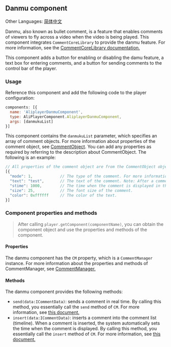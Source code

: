 ## Danmu component

Other Languages: [简体中文](https://github.com/aliyunvideo/AliyunPlayer_Web/blob/master/customComponents/src/components/AliplayerDanmuComponent/README.zh_CN.md)

Danmu, also known as bullet comment, is a feature that enables comments of viewers to fly across a video when the video is being played. This component integrates `CommentCoreLibrary` to provide the danmu feature. For more information, see the [CommentCoreLibrary documentation.](https://github.com/jabbany/CommentCoreLibrary/)

This component adds a button for enabling or disabling the damu feature, a text box for entering comments, and a button for sending comments to the control bar of the player.

### Usage

Reference this component and add the following code to the player configuration:

```js
components: [{
  name: 'AliplayerDanmuComponent',
  type: AliPlayerComponent.AliplayerDanmuComponent,
  args: [danmukuList]
}]
```

This component contains the `danmukuList` parameter, which specifies an array of comment objects. For more information about properties of the comment object, see [CommentObject](https://github.com/jabbany/CommentCoreLibrary/blob/master/docs/CommentObject.md). You can add any properties as required by referring to the description about CommentObject. The following is an example:

```js
// All properties of the comment object are from the CommentObject object in CommentCoreLibrary. For more information, see the CommentObject document.
[{
  "mode": 1,            // The type of the comment. For more information, visit https://github.com/jabbany/CommentCoreLibrary/blob/master/docs/CommentTypes.md.
  "text": "test",       // The text of the comment. Note: After a comment object is created, any modification to its text does not take effect.
  "stime": 1000,        // The time when the comment is displayed in the video. Unit: milliseconds. A value of 0 indicates that the comment immediately appears when the playback starts.
  "size": 25,           // The font size of the comment.
  "color": 0xffffff     // The color of the text.
}]
```

### Component properties and methods

> After calling `player.getComponent(componentName)`, you can obtain the component object and use the properties and methods of the component.

#### Properties

The danmu component has the `CM` property, which is a `CommentManager` instance. For more information about the properties and methods of CommentManager, see [CommentManager.](https://github.com/jabbany/CommentCoreLibrary/blob/master/docs/CommentManager.md)

#### Methods

The danmu component provides the following methods:

- `send(data:ICommentData)`: sends a comment in real time. By calling this method, you essentially call the `send` method of `CM`. For more information, see [this document.](https://github.com/jabbany/CommentCoreLibrary/blob/master/docs/CommentManager.md#senddataicommentdata)
- `insert(data:ICommentData)`: inserts a comment into the comment list (timeline). When a comment is inserted, the system automatically sets the time when the comment is displayed. By calling this method, you essentially call the `insert` method of `CM`. For more information, see [this document.](https://github.com/jabbany/CommentCoreLibrary/blob/master/docs/CommentManager.md#insertdataicommentdata)

